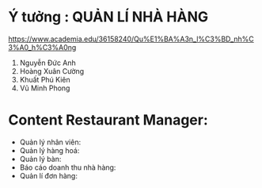 # Ý tưởng : QUẢN LÍ NHÀ HÀNG
https://www.academia.edu/36158240/Qu%E1%BA%A3n_l%C3%BD_nh%C3%A0_h%C3%A0ng
  1. Nguyễn Đức Anh   
  3. Hoàng Xuân Cường 
  4. Khuất Phú Kiên 
  5. Vũ Minh Phong
# Content Restaurant Manager:

- Quản lý nhân viên:
- Quản lý hàng hoá:
- Quản lý bàn:
- Báo cáo doanh thu nhà hàng:
- Quản lí đơn hàng:
